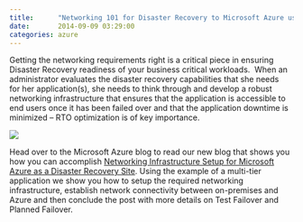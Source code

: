 ```yaml
---
title:      "Networking 101 for Disaster Recovery to Microsoft Azure using Site Recovery"
date:       2014-09-09 03:29:00
categories: azure
---
```

Getting the networking requirements right is a critical piece in ensuring Disaster Recovery readiness of your business critical workloads.  When an administrator evaluates the disaster recovery capabilities that she needs for her application(s), she needs to think through and develop a robust networking infrastructure that ensures that the application is accessible to end users once it has been failed over and that the application downtime is minimized – RTO optimization is of key importance.

[![ ](https://msdnshared.blob.core.windows.net/media/TNBlogsFS/prod.evol.blogs.technet.com/CommunityServer.Blogs.Components.WeblogFiles/00/00/00/50/45/E2ANetworking.png)](https://msdnshared.blob.core.windows.net/media/TNBlogsFS/prod.evol.blogs.technet.com/CommunityServer.Blogs.Components.WeblogFiles/00/00/00/50/45/E2ANetworking.png)  


Head over to the Microsoft Azure blog to read our new blog that shows you how you can accomplish [Networking Infrastructure Setup for Microsoft Azure as a Disaster Recovery Site](https://aka.ms/virtualization_blog_e2a_networking). Using the example of a multi-tier application we show you how to setup the required networking infrastructure, establish network connectivity between on-premises and Azure and then conclude the post with more details on Test Failover and Planned Failover.
